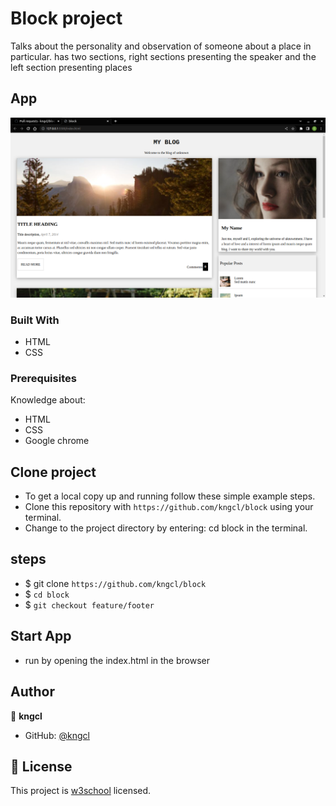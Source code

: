 # Block project

Talks about the personality and observation of someone about a place in particular.
has two sections, right sections presenting the speaker and the left section presenting places

## App

![Block](assets/images/block.png)

### Built With

- HTML
- CSS

### Prerequisites

Knowledge about:

- HTML
- CSS
- Google chrome
  
## Clone project

- To get a local copy up and running follow these simple example steps.
- Clone this repository with `https://github.com/kngcl/block` using your terminal.
- Change to the project directory by entering: cd block in the terminal.

## steps

- $ git clone `https://github.com/kngcl/block`
- $ `cd block`
- $ `git checkout feature/footer`

## Start App

- run by opening the index.html in the browser

## Author

👤 **kngcl**

- GitHub: [@kngcl](https://github.com/kngcl/block)

## 📝 License

This project is [w3school](./LICENSE) licensed.
